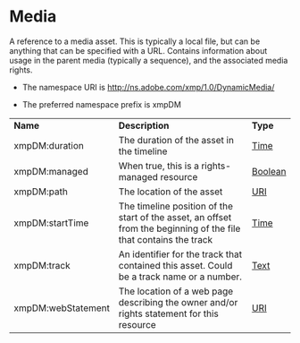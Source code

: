 # Media

A reference to a media asset. This is typically a local file, but can be anything that can be specified with a URL. Contains information about usage in the parent media (typically a sequence), and the associated media rights.

- The namespace URI is http://ns.adobe.com/xmp/1.0/DynamicMedia/

- The preferred namespace prefix is xmpDM

|    |           |    |
|----|-----------|----|
|**Name**|**Description**|**Type**|
|xmpDM:duration|The duration of the asset in the timeline  |[Time](./Time.md)|
|xmpDM:managed|When true, this is a rights-managed resource  |[Boolean](./CoreProperties.md#boolean)|
|xmpDM:path|The location of the asset  |[URI](./CoreProperties.md#uri)|
|xmpDM:startTime|The timeline position of the start of the asset, an offset from the beginning of the file that contains the track  |[Time](./Time.md)|
|xmpDM:track|An identifier for the track that contained this asset. Could be a track name or a number.  |[Text](./CoreProperties.md#text)|
|xmpDM:webStatement|The location of a web page describing the owner and/or rights statement for this resource  |[URI](./CoreProperties.md#uri)|
